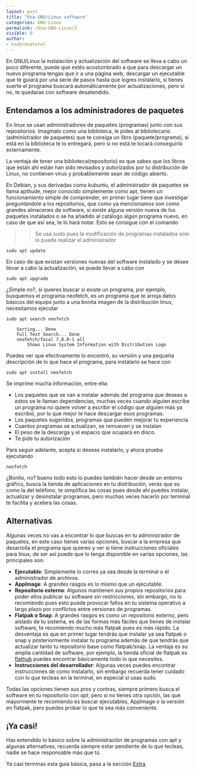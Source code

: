 ```yaml
---
layout: post
title: "Usa GNU/Linux software"
categories: GNU-Linux
permalink: /Usa-GNU-Linux/3
visible: 0
author:
- ksobrenatural
---
```

En GNU/Linux la instalación y actualización del software se lleva a cabo un poco diferente, puede que estés acostumbrado a que para descargar un nuevo programa tengas que ir a una página web, descargar un ejecutable que te guiará por una serie de pasos hasta que logres instalarlo, si tienes suerte el programa buscará automáticamente por actualizaciones, pero si no, te quedaras con software desatendido.

## Entendamos a los administradores de paquetes

En linux se usan administradores de paquetes (programas) junto con sus repositorios. Imagínalo como una biblioteca, le pides al bibliotecario (administrador de paquetes) que te consiga un libro (paquete/programa), si está en la biblioteca te lo entregará, pero si no está te tocará conseguirlo externamente. 

La ventaja de tener una biblioteca(repositorio) es que sabes que los libros que están ahí están han sido revisados y autorizados por tu distribución de Linux, no contienen virus y probablemente sean de código abierto.

En Debian, y sus derivadas como kubuntu, el administrador de paquetes se llama aptitude, mejor conocido simplemente como apt, tienen un funcionamiento simple de comprender, en primer lugar tiene que investigar preguntándole a los repositorios, que como ya mencionamos son como grandes almacenes de software, si existe alguna versión nueva de los paquetes instalados o se ha añadido al catálogo algún programa nuevo, en caso de que así sea, te lo hará notar. Esto se consigue con el comando 

>> Se usa sudo pues la modificación de programas instalados solo lo puede realizar el administrador

    sudo apt update

En caso de que existan versiones nuevas del software instalado y se desee llevar a cabo la actualización, se puede llevar a cabo con

    sudo apt upgrade

¿Simple no?, si quieres buscar si existe un programa, por ejemplo, busquemos el programa neofetch, es un programa que te arroja datos básicos del equipo junto a una bonita imagen de la distribución linux, necesitamos ejecutar

    sudo apt search neofetch
        
        Sorting... Done
        Full Text Search... Done
        neofetch/focal 7.0.0-1 all
            Shows Linux System Information with Distribution Logo

Puedes ver que efectivamente lo encontró, su versión y una pequeña descripción de lo que hace el programa, para instalarlo se hace con

    sudo apt install neofetch

Se imprime mucha información, entre ella:
- Los paquetes que se van a instalar además del programa que deseas a estos se le llaman dependencias, muchas veces cuando alguien escribe un programa no quiere volver a escribir el código que alguien más ya escribió, por lo que mejor te hace descargar esos programas.
- Los paquetes sugeridos, programas que pueden mejorar tu experiencia
- Cuantos programas se actualizan, se remueven y se instalan
- El peso de la descarga y el espacio que ocupará en disco.
- Te pide tu autorización

Para seguir adelante, acepta si deseas instalarlo, y ahora prueba ejecutando

    neofetch

¿Bonito, no? bueno todo esto lo puedes también hacer desde un entorno gráfico, busca la tienda de aplicaciones en tu distribución, verás que es como la del teléfono, te simplifica las cosas pues desde ahí puedes instalar, actualizar y desinstalar programas, pero muchas veces hacerlo por terminal te facilita y acelera las cosas. 

## Alternativas

Algunas veces no vas a encontrar lo que buscas en tu administrador de paquetes, en este caso tienes varias opciones, buscar a la empresa que desarrolla el programa que quieres y ver si tiene instrucciones oficiales para linux, de ser así puede que lo tenga disponible en varias opciones, las principales son:

- **Ejecutable**: Simplemente lo corres ya sea desde la terminal o el administrador de archivos.
- **AppImage**: A grandes rasgos es lo mismo que un ejecutable.
- **Repositorio externo**: Algunos mantienen sus propios repositorios para poder ellos publicar su software sin restricciones, sin embargo, no lo recomiendo pues esto puede provocar fallos en tu sistema operativo a largo plazo por conflictos entre versiones de programas.
- **Flatpak o Snap**: A grandes rasgos es como un repositorio externo, pero aislado de tu sistema, es de las formas más fáciles que tienes de instalar software, te recomiendo mucho más flatpak pues es más rápido. La desventaja es que en primer lugar tendrás que instalar ya sea flatpak o snap y posteriormente instalar tu programa además de que tendrás que actualizar tanto tu repositorio base como flatpak/snap. La ventaja es su amplia cantidad de software, por ejemplo, la tienda oficial de flatpak es [flathub](https://flathub.org/home) puedes encontrar básicamente todo lo que necesites.
- **Instrucciones del desarrollador**: Algunas veces puedes encontrar instrucciones de como instalarlo, sin embargo recuerda tener cuidado con lo que tecleas en la terminal, en especial si usas sudo.

Todas las opciones tienen sus pros y contras, siempre primero busca el software en tu repositorio con *apt*, pero si no tienes otra opción, las que mayormente te recomiendo es buscar ejecutables, AppImage o la versión en flatpak, pero puedes probar lo que te sea más conveniente.

## ¡Ya casi!

Has entendido lo básico sobre la administración de programas con apt y algunas alternativas, recuerda siempre estar pendiente de lo que tecleas, nadie se hace responsable más que tú.

Ya casi terminas esta guía básica, pasa a la sección [Extra]({{site.baseurl}}/Usa-GNU-Linux/4)